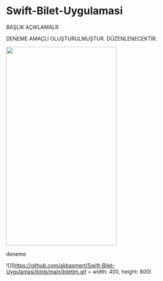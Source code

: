 # Swift-Bilet-Uygulamasi

BAŞLIK
AÇIKLAMALR


DENEME AMAÇLI OLUŞTURULMUŞTUR. DÜZENLENECEKTİR.

<img src="[[https://raw.githubusercontent.com/nikhith265/submit_button_group/298c26b5a3fcfe936f16deef0e8712c2fdc1b635/attachments/gif/sample_gif.gif](https://github.com/akbasmert/Swift-Bilet-Uygulamasi/blob/main/biletim.gif?raw=true)](https://github.com/akbasmert/Swift-Bilet-Uygulamasi/blob/main/biletim.gif?raw=true)" width="300" height="540">


deneme

![](https://github.com/akbasmert/Swift-Bilet-Uygulamasi/blob/main/biletim.gif = width: 400, height: 800)

